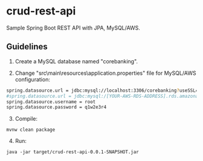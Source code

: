 # crud-rest-api
Sample Spring Boot REST API with JPA, MySQL/AWS.

## Guidelines
1. Create a MySQL database named "corebanking".

2. Change "src\main\resources\application.properties" file for MySQL/AWS configuration:
```bash
spring.datasource.url = jdbc:mysql://localhost:3306/corebanking?useSSL=false
#spring.datasource.url = jdbc:mysql:/[YOUR-AWS-RDS-ADDRESS].rds.amazonaws.com:3306/corebanking?useSSL=false
spring.datasource.username = root
spring.datasource.password = q1w2e3r4
```

3. Compile:
```
mvnw clean package
```

4. Run:
```
java -jar target/crud-rest-api-0.0.1-SNAPSHOT.jar
```
